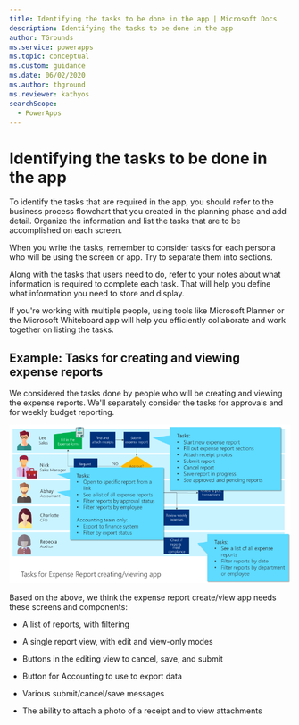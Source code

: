 ```yaml
---
title: Identifying the tasks to be done in the app | Microsoft Docs
description: Identifying the tasks to be done in the app
author: TGrounds
ms.service: powerapps
ms.topic: conceptual
ms.custom: guidance
ms.date: 06/02/2020
ms.author: thground
ms.reviewer: kathyos
searchScope:  
  - PowerApps
---
```


# Identifying the tasks to be done in the app

To identify the tasks that are required in the app, you should refer to the
business process flowchart that you created in the planning phase and add
detail. Organize the information and list the tasks that are to be accomplished
on each screen.

When you write the tasks, remember to consider tasks for each persona who will
be using the screen or app. Try to separate them into sections.

Along with the tasks that users need to do, refer to your notes about what
information is required to complete each task. That will help you define what
information you need to store and display.

If you're working with multiple people, using tools like Microsoft Planner or the
Microsoft Whiteboard app will help you efficiently collaborate and work together on
listing the tasks.

## Example: Tasks for creating and viewing expense reports

We considered the tasks done by people who will be creating and viewing the
expense reports. We'll separately consider the tasks for approvals and for
weekly budget reporting.

![Business process flowchart with tasks for the expense report creating and viewing app](media/app-tasks.png "Business process flowchart with tasks for the expense report creating and viewing app")

Based on the above, we think the expense report create/view app needs these
screens and components:

- A list of reports, with filtering

- A single report view, with edit and view-only modes

- Buttons in the editing view to cancel, save, and submit

- Button for Accounting to use to export data

- Various submit/cancel/save messages

- The ability to attach a photo of a receipt and to view attachments
